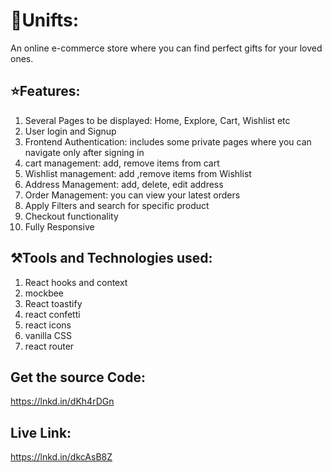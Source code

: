 
# 🎁Unifts:
 An online e-commerce store where you can find perfect gifts for your loved ones.

## ⭐Features:

1. Several Pages to be displayed: Home, Explore, Cart, Wishlist etc
2. User login and Signup
3. Frontend Authentication: includes some private pages where you can navigate only after signing in
4. cart management: add, remove items from cart
5. Wishlist management: add ,remove items from Wishlist
6. Address Management: add, delete, edit address
7. Order Management: you can view your latest orders
8. Apply Filters and search for specific product
10. Checkout functionality
11. Fully Responsive

## ⚒️Tools and Technologies used:

1. React hooks and context
2. mockbee
3. React toastify
4. react confetti
5. react icons
6. vanilla CSS
7. react router

## Get the source Code:
 https://lnkd.in/dKh4rDGn

## Live Link:
https://lnkd.in/dkcAsB8Z

